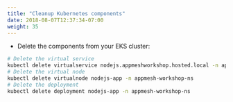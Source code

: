 ```yaml
---
title: "Cleanup Kubernetes components"
date: 2018-08-07T12:37:34-07:00
weight: 35
---
```


* Delete the components from your EKS cluster:

```bash
# Delete the virtual service
kubectl delete virtualservice nodejs.appmeshworkshop.hosted.local -n appmesh-workshop-ns
# Delete the virtual node
kubectl delete virtualnode nodejs-app -n appmesh-workshop-ns
# Delete the deployment
kubectl delete deployment nodejs-app -n appmesh-workshop-ns
```

